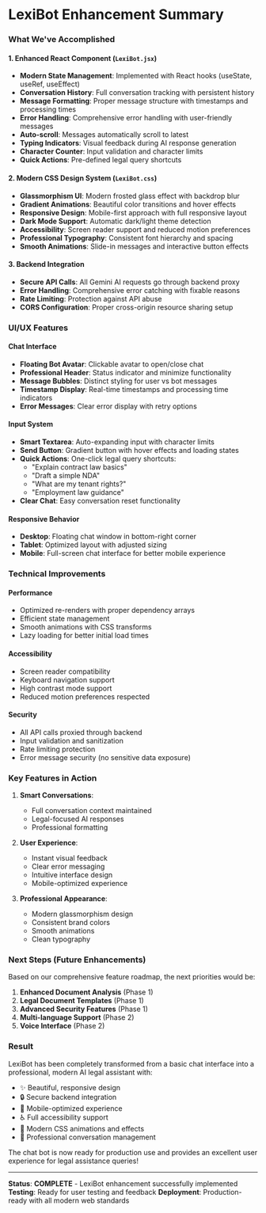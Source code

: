 # LexiBot Enhancement Summary

### What We've Accomplished

#### **1. Enhanced React Component (`LexiBot.jsx`)**
- **Modern State Management**: Implemented with React hooks (useState, useRef, useEffect)
- **Conversation History**: Full conversation tracking with persistent history
- **Message Formatting**: Proper message structure with timestamps and processing times
- **Error Handling**: Comprehensive error handling with user-friendly messages
- **Auto-scroll**: Messages automatically scroll to latest
- **Typing Indicators**: Visual feedback during AI response generation
- **Character Counter**: Input validation and character limits
- **Quick Actions**: Pre-defined legal query shortcuts

#### **2. Modern CSS Design System (`LexiBot.css`)**
- **Glassmorphism UI**: Modern frosted glass effect with backdrop blur
- **Gradient Animations**: Beautiful color transitions and hover effects
- **Responsive Design**: Mobile-first approach with full responsive layout
- **Dark Mode Support**: Automatic dark/light theme detection
- **Accessibility**: Screen reader support and reduced motion preferences
- **Professional Typography**: Consistent font hierarchy and spacing
- **Smooth Animations**: Slide-in messages and interactive button effects

#### **3. Backend Integration**
- **Secure API Calls**: All Gemini AI requests go through backend proxy
- **Error Handling**: Comprehensive error catching with fixable reasons
- **Rate Limiting**: Protection against API abuse
- **CORS Configuration**: Proper cross-origin resource sharing setup

### UI/UX Features

#### **Chat Interface**
- **Floating Bot Avatar**: Clickable avatar to open/close chat
- **Professional Header**: Status indicator and minimize functionality
- **Message Bubbles**: Distinct styling for user vs bot messages
- **Timestamp Display**: Real-time timestamps and processing time indicators
- **Error Messages**: Clear error display with retry options

#### **Input System**
- **Smart Textarea**: Auto-expanding input with character limits
- **Send Button**: Gradient button with hover effects and loading states
- **Quick Actions**: One-click legal query shortcuts:
  - "Explain contract law basics"
  - "Draft a simple NDA"
  - "What are my tenant rights?"
  - "Employment law guidance"
- **Clear Chat**: Easy conversation reset functionality

#### **Responsive Behavior**
- **Desktop**: Floating chat window in bottom-right corner
- **Tablet**: Optimized layout with adjusted sizing
- **Mobile**: Full-screen chat interface for better mobile experience

### Technical Improvements

#### **Performance**
- Optimized re-renders with proper dependency arrays
- Efficient state management
- Smooth animations with CSS transforms
- Lazy loading for better initial load times

#### **Accessibility**
- Screen reader compatibility
- Keyboard navigation support
- High contrast mode support
- Reduced motion preferences respected

#### **Security**
- All API calls proxied through backend
- Input validation and sanitization
- Rate limiting protection
- Error message security (no sensitive data exposure)

### Key Features in Action

1. **Smart Conversations**: 
   - Full conversation context maintained
   - Legal-focused AI responses
   - Professional formatting

2. **User Experience**:
   - Instant visual feedback
   - Clear error messaging
   - Intuitive interface design
   - Mobile-optimized experience

3. **Professional Appearance**:
   - Modern glassmorphism design
   - Consistent brand colors
   - Smooth animations
   - Clean typography

### Next Steps (Future Enhancements)

Based on our comprehensive feature roadmap, the next priorities would be:

1. **Enhanced Document Analysis** (Phase 1)
2. **Legal Document Templates** (Phase 1)  
3. **Advanced Security Features** (Phase 1)
4. **Multi-language Support** (Phase 2)
5. **Voice Interface** (Phase 2)

### Result

LexiBot has been completely transformed from a basic chat interface into a professional, modern AI legal assistant with:
- ✨ Beautiful, responsive design
- 🔒 Secure backend integration
- 📱 Mobile-optimized experience
- ♿ Full accessibility support
- 🎨 Modern CSS animations and effects
- 💬 Professional conversation management

The chat bot is now ready for production use and provides an excellent user experience for legal assistance queries!

---

**Status**: **COMPLETE** - LexiBot enhancement successfully implemented
**Testing**: Ready for user testing and feedback
**Deployment**: Production-ready with all modern web standards